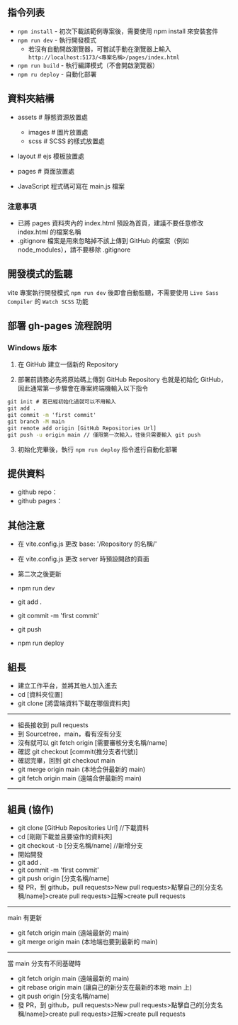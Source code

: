 ## 指令列表

- `npm install` - 初次下載該範例專案後，需要使用 npm install 來安裝套件
- `npm run dev` - 執行開發模式
  - 若沒有自動開啟瀏覽器，可嘗試手動在瀏覽器上輸入
    `http://localhost:5173/<專案名稱>/pages/index.html`
- `npm run build` - 執行編譯模式（不會開啟瀏覽器）
- `npm ru deploy` - 自動化部署

## 資料夾結構

- assets # 靜態資源放置處

  - images # 圖片放置處
  - scss # SCSS 的樣式放置處

- layout # ejs 模板放置處
- pages # 頁面放置處

- JavaScript 程式碼可寫在 main.js 檔案

### 注意事項

- 已將 pages 資料夾內的 index.html 預設為首頁，建議不要任意修改 index.html 的檔案名稱
- .gitignore 檔案是用來忽略掉不該上傳到 GitHub 的檔案（例如 node_modules），請不要移除 .gitignore

## 開發模式的監聽

vite 專案執行開發模式 `npm run dev` 後即會自動監聽，不需要使用 `Live Sass Compiler` 的 `Watch SCSS` 功能

## 部署 gh-pages 流程說明

### Windows 版本

1. 在 GitHub 建立一個新的 Repository

2. 部署前請務必先將原始碼上傳到 GitHub Repository 也就是初始化 GitHub，因此通常第一步驟會在專案終端機輸入以下指令

```cmd
git init # 若已經初始化過就可以不用輸入
git add .
git commit -m 'first commit'
git branch -M main
git remote add origin [GitHub Repositories Url]
git push -u origin main // 僅限第一次輸入，往後只需要輸入 git push
```

3. 初始化完畢後，執行 `npm run deploy` 指令進行自動化部署

## 提供資料

- github repo：
- github pages：

## 其他注意

- 在 vite.config.js 更改 base: '/Repository 的名稱/'
- 在 vite.config.js 更改 server 時預設開啟的頁面

- 第二次之後更新
- npm run dev
- git add .
- git commit -m 'first commit'
- git push
- npm run deploy

## 組長

- 建立工作平台，並將其他人加入進去
- cd [資料夾位置]
- git clone [將雲端資料下載在哪個資料夾]

---

- 組長接收到 pull requests
- 到 Sourcetree，main，看有沒有分支
- 沒有就可以 git fetch origin [需要審核分支名稱/name]
- 確認 git checkout [commit(推分支者代號)]
- 確認完畢，回到 git checkout main
- git merge origin main (本地合併最新的 main)
- git fetch origin main (遠端合併最新的 main)

---

## 組員 (協作)

- git clone [GitHub Repositories Url] //下載資料
- cd [剛剛下載並且要協作的資料夾]
- git checkout -b [分支名稱/name] //新增分支
- 開始開發
- git add .
- git commit -m 'first commit'
- git push origin [分支名稱/name]
- 發 PR，到 github，pull requests>New pull requests>點擊自己的[分支名稱/name]>create pull requests>註解>create pull requests

---

main 有更新

- git fetch origin main (遠端最新的 main)
- git merge origin main (本地端也要到最新的 main)

---

當 main 分支有不同基礎時

- git fetch origin main (遠端最新的 main)
- git rebase origin main (讓自己的新分支在最新的本地 main 上)
- git push origin [分支名稱/name]
- 發 PR，到 github，pull requests>New pull requests>點擊自己的[分支名稱/name]>create pull requests>註解>create pull requests
